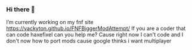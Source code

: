 ### Hi there 👋
I’m currently working on my fnf site https://vackyton.github.io/FNFBiggerModAttempt/ 
If you are a coder that can code haxefixel can you help me?
Cause right now I can't code and I don't now how to port mods cause google thinks i want multiplayer
